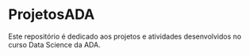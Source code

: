 # ProjetosADA
Este repositório é dedicado aos projetos e atividades desenvolvidos no curso Data Science da ADA.
